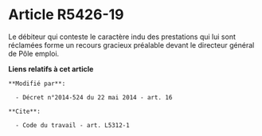 # Article R5426-19

Le débiteur qui conteste le caractère indu des prestations qui lui sont réclamées forme un recours gracieux préalable devant
le directeur général de            Pôle emploi.

**Liens relatifs à cet article**

	**Modifié par**:

	  - Décret n°2014-524 du 22 mai 2014 - art. 16

	**Cite**:

	  - Code du travail - art. L5312-1
